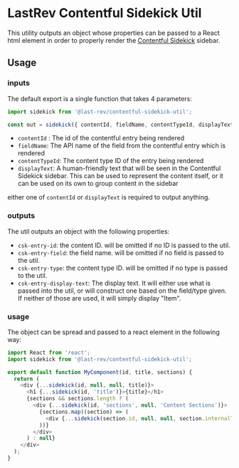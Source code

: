 # LastRev Contentful Sidekick Util

This utility outputs an object whose properties can be passed to a React html element in order to properly render the [Contentful Sidekick](https://github.com/last-rev-llc/contentful-sidekick) sidebar.

## Usage

### inputs

The default export is a single function that takes 4 parameters:

```javascript
import sidekick from '@last-rev/contentful-sidekick-util';

const out = sidekick({ contentId, fieldName, contentTypeId, displayText });
```

- `contentId` : The id of the contentful entry being rendered
- `fieldName`: The API name of the field from the contentful entry which is rendered
- `contentTypeId`: The content type ID of the entry being rendered
- `displayText`: A human-friendly text that will be seen in the Contentful Sidekick sidebar. This can be used to represent the content itself, or it can be used on its own to group content in the sidebar

either one of `contentId` or `displayText` is required to output anything.

### outputs

The util outputs an object with the following properties:

- `csk-entry-id`: the content ID. will be omitted if no ID is passed to the util.
- `csk-entry-field`: the field name. will be omitted if no field is passed to the util.
- `csk-entry-type`: the content type ID. will be omitted if no type is passed to the util.
- `csk-entry-display-text`: The display text. It will either use what is passed into the util, or will construct one based on the field/type given. If neither of those are used, it will simply display "Item".

### usage

The object can be spread and passed to a react element in the following way:

```javascript
import React from 'react';
import sidekick from '@last-rev/contentful-sidekick-util';

export default function MyComponent(id, title, sections) {
  return (
    <div {...sidekick(id, null, null, title)}>
      <h1 {...sidekick(id, 'title')}>{title}</h1>
      {sections && sections.length ? (
        <div {...sidekick(id, 'sections', null, 'Content Sections')}>
          {sections.map((section) => (
            <div {...sidekick(section.id, null, null, section.internalTitle)}> {/* ... render section here  */}</div>
          ))}
        </div>
      ) : null}
    </div>
  );
}
```
